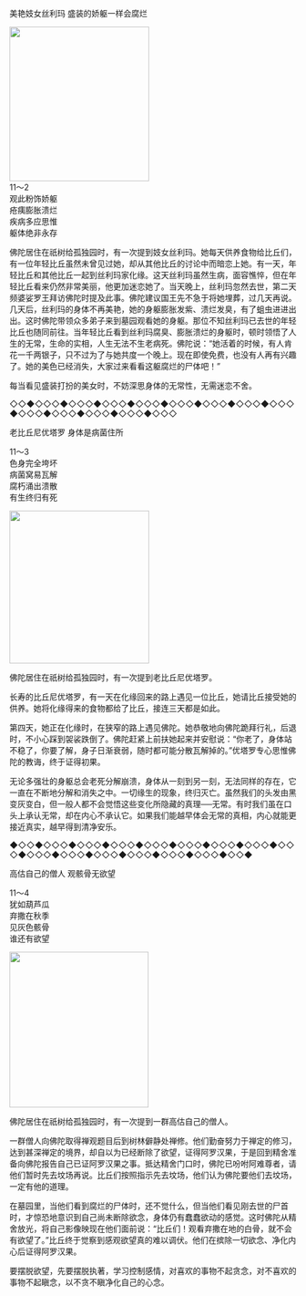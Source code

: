 美艳妓女丝利玛 盛装的娇躯一样会腐烂

<div class="e2">
<img src="images/fjj-49-1.jpg" width="245" height="271"/>
<div>
11～2<br>
 观此粉饰娇躯<br>
 疮痍膨胀溃烂<br>
 疾病多应思惟<br>
 躯体绝非永存
</div>
</div>



佛陀居住在祇树给孤独园时，有一次提到妓女丝利玛。她每天供养食物给比丘们，有一位年轻比丘虽然未曾见过她，却从其他比丘的讨论中而暗恋上她。有一天，年轻比丘和其他比丘一起到丝利玛家化缘。这天丝利玛虽然生病，面容憔悴，但在年轻比丘看来仍然非常美丽，他更加迷恋她了。当天晚上，丝利玛忽然去世，第二天频婆娑罗王拜访佛陀时提及此事。佛陀建议国王先不急于将她埋葬，过几天再说。几天后，丝利玛的身体不再美艳，她的身躯膨胀发紫、溃烂发臭，有了蛆虫进进出出。这时佛陀带领众多弟子来到墓园观看她的身躯。那位不知丝利玛已去世的年轻比丘也随同前往。当年轻比丘看到丝利玛腐臭、膨胀溃烂的身躯时，顿时领悟了人生的无常，生命的实相，人生无法不生老病死。佛陀说：“她活着的时候，有人肯花一千两银子，只不过为了与她共度一个晚上。现在即使免费，也没有人再有兴趣了。她的美色已经消失，大家过来看看这躯腐烂的尸体吧！”

每当看见盛装打扮的美女时，不妨深思身体的无常性，无需迷恋不舍。

◇◇◆◇◇◇◆◇◇◇◆◇◇◇◆◇◇◇◆◇◇◇◆◇◇◇◆◇◇◇◆◇◇◇◆◇◇◇◆◇◇◇◆◇◇◇◆◇◇◇◆◇◇◇

老比丘尼优塔罗 身体是病菌住所

<div class="e2">
<div>
 <p class="p13-5">11～3<br>
 色身完全垮坏<br>
 病菌窝易瓦解<br>
 腐朽涌出溃散<br>
 有生终归有死</p> 
</div>
<img src="images/fjj-49-2.jpg" width="245" height="268"/>
</div>

佛陀居住在祇树给孤独园时，有一次提到老比丘尼优塔罗。

长寿的比丘尼优塔罗，有一天在化缘回来的路上遇见一位比丘，她请比丘接受她的供养。她将化缘得来的食物都给了比丘，接连三天都是如此。

第四天，她正在化缘时，在狭窄的路上遇见佛陀。她恭敬地向佛陀跪拜行礼，后退时，不小心踩到袈裟跌倒了。佛陀赶紧上前扶她起来并安慰说：“你老了，身体站不稳了，你要了解，身子日渐衰弱，随时都可能分散瓦解掉的。”优塔罗专心思惟佛陀的教诲，终于证得初果。

无论多强壮的身躯总会老死分解崩溃，身体从一刻到另一刻，无法同样的存在，它一直在不断地分解和消失之中。一切缘生的现象，终归灭亡。虽然我们的头发由黑变灰变白，但一般人都不会觉悟这些变化所隐藏的真理──无常。有时我们虽在口头上承认无常，却在内心不承认它。如果我们能越早体会无常的真相，内心就能更接近真实，越早得到清净安乐。

◆◇◇◆◇◇◇◆◇◇◇◆◇◇◇◆◇◇◇◆◇◇◇◆◇◇◇◆◇◇◇◆◇◇◇◆◇◇◇◆◇◇◇◆◇◇◇◆◇◇◇◆◇◇◇◆◇◇◇◆◇◇◆



高估自己的僧人 观骸骨无欲望



<div class="e2">
<div>
 <p class="p13-5">11～4<br>
 犹如葫芦瓜<br>
 弃撒在秋季<br>
 见灰色骸骨<br>
 谁还有欲望<br>
 </p> 
</div>
<img src="images/fjj-49-3.jpg" width="244" height="273"/>
</div>

佛陀居住在祇树给孤独园时，有一次提到一群高估自己的僧人。

一群僧人向佛陀取得禅观题目后到树林僻静处禅修。他们勤奋努力于禅定的修习，达到甚深禅定的境界，却自以为已经断除了欲望，证得阿罗汉果，于是回到精舍准备向佛陀报告自己已证阿罗汉果之事。抵达精舍门口时，佛陀已吩咐阿难尊者，请他们暂时先去坟场再说。比丘们按照指示先去坟场，他们认为佛陀要他们去坟场，一定有他的道理。

在墓园里，当他们看到腐烂的尸体时，还不觉什么，但当他们看见刚去世的尸首时，才惊恐地意识到自己尚未断除欲念，身体仍有蠢蠢欲动的感觉。这时佛陀从精舍放光，将自己影像映现在他们面前说：“比丘们！观看弃撒在地的白骨，就不会有欲望了。”比丘终于觉察到感观欲望真的难以调伏。他们在摈除一切欲念、净化内心后证得阿罗汉果。

要摆脱欲望，先要摆脱执著，学习控制感情，对喜欢的事物不起贪念，对不喜欢的事物不起瞋念，以不贪不瞋净化自己的心念。
